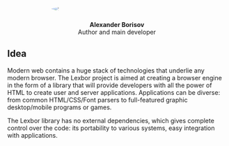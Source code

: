 [name]: <> (About Us)
[title]: <> (About Us)
[theme]: document.html


<div class="paragraphs">
  <div class="row">
    <div class="col" style="max-width: 300px; margin: auto; text-align: center">
      <img style="border-radius: 50%; display: block; margin: 20px auto" src="/img/lexbor_author.jpg"/>
      <p><b>Alexander Borisov</b><br>Author and main developer</p>
    </div>
  </div>
</div>


## Idea

Modern web contains a huge stack of technologies that underlie any modern browser. The Lexbor project is aimed at creating a browser engine in the form of a library that will provide developers with all the power of HTML to create user and server applications.
Applications can be diverse: from common HTML/CSS/Font parsers to full-featured graphic desktop/mobile programs or games.

The Lexbor library has no external dependencies, which gives complete control over the code: its portability to various systems, easy integration with applications.


